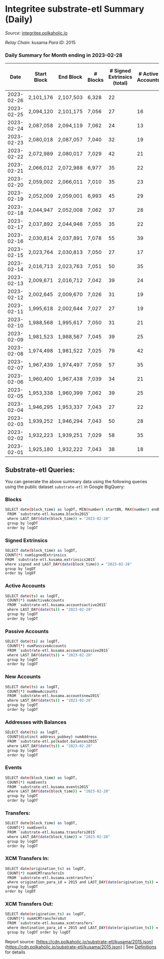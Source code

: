# Integritee substrate-etl Summary (Daily)

_Source_: [integritee.polkaholic.io](https://integritee.polkaholic.io)

*Relay Chain*: kusama
*Para ID*: 2015



### Daily Summary for Month ending in 2023-02-28


| Date | Start Block | End Block | # Blocks | # Signed Extrinsics (total) | # Active Accounts | # Passive | # New | # Addresses with Balances | # Events | # Transfers | # XCM Transfers In | # XCM Transfers Out | Issues | 
| ---- | ----------- | --------- | -------- | --------------------------- | ----------------- | --------- | ----- | ------------------------- | -------- | ----------- | ------------------ | ------------------- | ------ |
| 2023-02-26 | 2,101,176 | 2,107,503 | 6,328 | 22 |  |  |  |  | 12,796 | 9 ($157.18) |   |   |  |
| 2023-02-25 | 2,094,120 | 2,101,175 | 7,056 | 27 | 16 |  |  | 12,967 | 14,277 | 13 ($1,817.55) |   |   |  |
| 2023-02-24 | 2,087,058 | 2,094,119 | 7,062 | 24 | 13 |  | 1 | 12,967 | 14,277 | 14 ($8,255.71) |   |   |  |
| 2023-02-23 | 2,080,018 | 2,087,057 | 7,040 | 32 | 19 |  | 6 | 12,967 | 14,286 | 16 ($3,363.88) |   |   |  |
| 2023-02-22 | 2,072,989 | 2,080,017 | 7,029 | 42 | 21 |  | 1 | 12,961 | 14,328 | 22 ($4,501.76) |   |   |  |
| 2023-02-21 | 2,066,012 | 2,072,988 | 6,977 | 35 | 22 |  |  | 12,960 | 14,177 | 20 ($3,287.92) |   |   |  |
| 2023-02-20 | 2,059,002 | 2,066,011 | 7,010 | 35 | 23 |  | 1 | 12,961 | 14,234 | 19 ($14,145.36) |   |   |  |
| 2023-02-19 | 2,052,009 | 2,059,001 | 6,993 | 45 | 29 |  | 2 | 12,960 | 14,266 | 19 ($1,241.86) |   |   |  |
| 2023-02-18 | 2,044,947 | 2,052,008 | 7,062 | 37 | 28 |  | 4 | 12,958 | 14,360 | 15 ($11,319.83) |   |   |  |
| 2023-02-17 | 2,037,892 | 2,044,946 | 7,055 | 35 | 22 |  | 2 | 12,954 | 14,329 | 18 ($21,711.50) |   | 1 ($8.12) |  |
| 2023-02-16 | 2,030,814 | 2,037,891 | 7,078 | 55 | 39 |  | 2 | 12,952 | 14,496 | 32 ($2,469.10) |   |   |  |
| 2023-02-15 | 2,023,764 | 2,030,813 | 7,050 | 27 | 17 |  | 1 | 12,950 | 14,270 | 15 ($16,075.15) |   |   |  |
| 2023-02-14 | 2,016,713 | 2,023,763 | 7,051 | 50 | 35 |  | 3 | 12,949 | 14,422 | 27 ($48,309.50) |   |   |  |
| 2023-02-13 | 2,009,671 | 2,016,712 | 7,042 | 39 | 24 |  | 1 | 12,946 | 14,330 | 22 ($7,519.31) |   |   |  |
| 2023-02-12 | 2,002,645 | 2,009,670 | 7,026 | 31 | 19 |  | 1 | 12,945 | 14,244 | 17 ($2,169.12) | 1 ($81.92) |   |  |
| 2023-02-11 | 1,995,618 | 2,002,644 | 7,027 | 27 | 19 |  | 3 | 12,944 | 14,223 | 11 ($841.77) |   |   |  |
| 2023-02-10 | 1,988,568 | 1,995,617 | 7,050 | 31 | 21 |  |  | 12,941 | 14,295 | 13 ($1,401.00) |   |   |  |
| 2023-02-09 | 1,981,523 | 1,988,567 | 7,045 | 39 | 25 |  | 2 | 12,941 | 14,349 | 27 ($15,277.93) |   |   |  |
| 2023-02-08 | 1,974,498 | 1,981,522 | 7,025 | 79 | 42 |  | 3 | 12,939 | 14,557 | 59 ($29,396.81) |   |   |  |
| 2023-02-07 | 1,967,439 | 1,974,497 | 7,059 | 57 | 35 |  | 1 | 12,936 | 14,474 | 45 ($16,450.28) |   |   |  |
| 2023-02-06 | 1,960,400 | 1,967,438 | 7,039 | 34 | 21 |  | 2 | 12,935 | 14,299 | 22 ($17,349.02) |   |   |  |
| 2023-02-05 | 1,953,338 | 1,960,399 | 7,062 | 39 | 25 |  | 2 | 12,934 | 14,369 | 25 ($5,927.95) |   |   |  |
| 2023-02-04 | 1,946,295 | 1,953,337 | 7,043 | 27 | 22 |  | 4 | 12,932 | 14,262 | 14 ($568.98) |   |   |  |
| 2023-02-03 | 1,939,252 | 1,946,294 | 7,043 | 50 | 28 |  | 3 | 12,928 | 14,406 | 35 ($17,244.21) |   |   |  |
| 2023-02-02 | 1,932,223 | 1,939,251 | 7,029 | 58 | 35 |  | 3 | 12,926 | 14,413 | 40 ($66,992.31) |   |   |  |
| 2023-02-01 | 1,925,180 | 1,932,222 | 7,043 | 38 | 18 |  | 2 | 12,924 | 14,320 | 24 ($6,873.03) |   |   |  |

## Substrate-etl Queries:
You can generate the above summary data using the following queries using the public dataset `substrate-etl` in Google BigQuery:

### Blocks
```bash
SELECT date(block_time) as logDT, MIN(number) startBN, MAX(number) endBN, COUNT(*) numBlocks 
 FROM `substrate-etl.kusama.blocks2015`  
 where LAST_DAY(date(block_time)) = "2023-02-28" 
 group by logDT 
 order by logDT
```

### Signed Extrinsics
```bash
SELECT date(block_time) as logDT, 
COUNT(*) numSignedExtrinsics 
FROM `substrate-etl.kusama.extrinsics2015`  
where signed and LAST_DAY(date(block_time)) = "2023-02-28" 
group by logDT 
order by logDT
```

### Active Accounts
```bash
SELECT date(ts) as logDT, 
 COUNT(*) numActiveAccounts 
 FROM `substrate-etl.kusama.accountsactive2015` 
 where LAST_DAY(date(ts)) = "2023-02-28" 
 group by logDT 
 order by logDT
```

### Passive Accounts
```bash
SELECT date(ts) as logDT, 
 COUNT(*) numPassiveAccounts 
 FROM `substrate-etl.kusama.accountspassive2015` 
 where LAST_DAY(date(ts)) = "2023-02-28" 
 group by logDT 
 order by logDT
```

### New Accounts
```bash
SELECT date(ts) as logDT, 
 COUNT(*) numNewAccounts 
 FROM `substrate-etl.kusama.accountsnew2015` 
 where LAST_DAY(date(ts)) = "2023-02-28" 
 group by logDT
 order by logDT
```

### Addresses with Balances
```bash
SELECT date(ts) as logDT,
 COUNT(distinct address_pubkey) numAddress 
 FROM `substrate-etl.polkadot.balances2015` 
 where LAST_DAY(date(ts)) = "2023-02-28" 
 group by logDT 
 order by logDT
```

### Events
```bash
SELECT date(block_time) as logDT, 
 COUNT(*) numEvents 
 FROM `substrate-etl.kusama.events2015` 
 where LAST_DAY(date(block_time)) = "2023-02-28" 
 group by logDT 
 order by logDT
```

### Transfers:
```bash
SELECT date(block_time) as logDT, 
 COUNT(*) numEvents 
 FROM `substrate-etl.kusama.transfers2015` 
 where LAST_DAY(date(block_time)) = "2023-02-28" 
 group by logDT 
 order by logDT
```

### XCM Transfers In:
```bash
SELECT date(origination_ts) as logDT, 
 COUNT(*) numXCMTransfersIn 
 FROM `substrate-etl.kusama.xcmtransfers` 
 where origination_para_id = 2015 and LAST_DAY(date(origination_ts)) = "2023-02-28" 
 group by logDT 
order by logDT
```

### XCM Transfers Out:
```bash
SELECT date(origination_ts) as logDT, 
 COUNT(*) numXCMTransfersOut 
 FROM `substrate-etl.kusama.xcmtransfers` 
 where destination_para_id = 2015 and LAST_DAY(date(origination_ts)) = "2023-02-28" 
 group by logDT order by logDT
```


Report source: [https://cdn.polkaholic.io/substrate-etl/kusama/2015.json](https://cdn.polkaholic.io/substrate-etl/kusama/2015.json) | See [Definitions](/DEFINITIONS.md) for details
